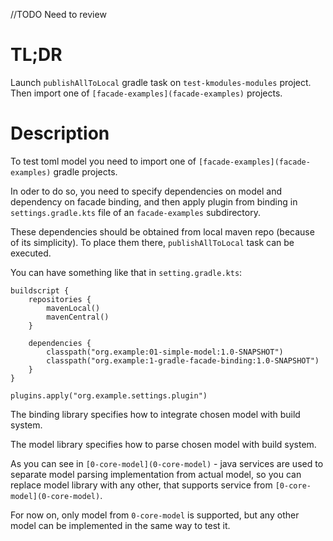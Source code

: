 //TODO Need to review

# TL;DR
Launch `publishAllToLocal` gradle task on `test-kmodules-modules` project.
Then import one of `[facade-examples](facade-examples)` projects.

# Description
To test toml model you need to import one of `[facade-examples](facade-examples)`
gradle projects.

In oder to do so, you need to specify dependencies on model and dependency on facade 
binding, and then apply plugin from binding in `settings.gradle.kts` file of an `facade-examples`
subdirectory.

These dependencies should be obtained from local maven repo (because of its simplicity).
To place them there, `publishAllToLocal` task can be executed.

You can have something like that in `setting.gradle.kts`:
```kotiln
buildscript {
    repositories {
        mavenLocal()
        mavenCentral()
    }

    dependencies {
        classpath("org.example:01-simple-model:1.0-SNAPSHOT")
        classpath("org.example:1-gradle-facade-binding:1.0-SNAPSHOT")
    }
}

plugins.apply("org.example.settings.plugin")
```

The binding library specifies how to integrate chosen model with build system.

The model library specifies how to parse chosen model with build system.

As you can see in `[0-core-model](0-core-model)` - java services are used to separate
model parsing implementation from actual model, so you can replace model library
with any other, that supports service from `[0-core-model](0-core-model)`.

For now on, only model from `0-core-model` is supported, but any other model can be implemented
in the same way to test it.